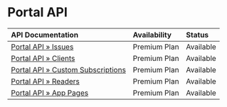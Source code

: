 # Portal API

| **API Documentation** | **Availability** | **Status** |
| :--- | :--- | :--- |
| [Portal API » Issues](portal-api/issues.md) | Premium Plan | Available |
| [Portal API » Clients](portal-api/clients.md) | Premium Plan | Available |
| [Portal API » Custom Subscriptions](portal-api/custom-subscriptions.md) | Premium Plan | Available |
| [Portal API » Readers](portal-api/readers.md) | Premium Plan | Available |
| [Portal API » App Pages](portal-api/app-pages.md) | Premium Plan | Available |

